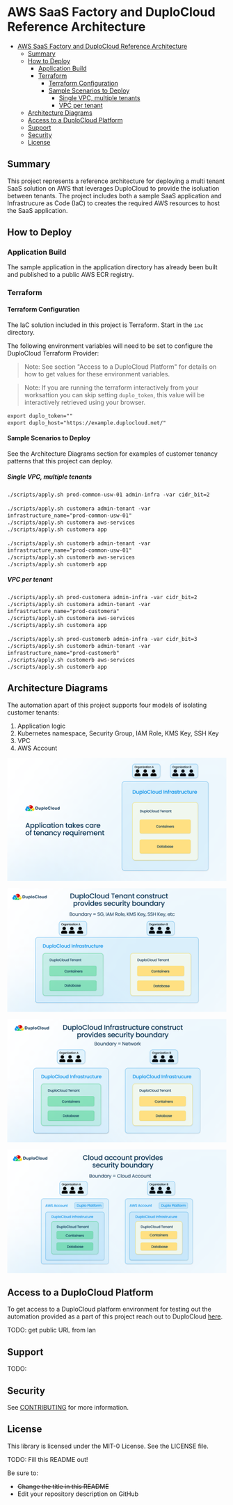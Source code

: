 # AWS SaaS Factory and DuploCloud Reference Architecture

- [AWS SaaS Factory and DuploCloud Reference Architecture](#aws-saas-factory-and-duplocloud-reference-architecture)
  - [Summary](#summary)
  - [How to Deploy](#how-to-deploy)
    - [Application Build](#application-build)
    - [Terraform](#terraform)
      - [Terraform Configuration](#terraform-configuration)
      - [Sample Scenarios to Deploy](#sample-scenarios-to-deploy)
        - [Single VPC, multiple tenants](#single-vpc-multiple-tenants)
        - [VPC per tenant](#vpc-per-tenant)
  - [Architecture Diagrams](#architecture-diagrams)
  - [Access to a DuploCloud Platform](#access-to-a-duplocloud-platform)
  - [Support](#support)
  - [Security](#security)
  - [License](#license)

## Summary

This project represents a reference architecture for deploying a multi tenant SaaS solution on AWS that leverages DuploCloud to provide the isoluation between tenants.  The project includes both a sample SaaS application and Infrastrucure as Code (IaC) to creates the required AWS resources to host the SaaS application.

## How to Deploy

### Application Build

The sample application in the application directory has already been built and published to a public AWS ECR registry.

### Terraform

#### Terraform Configuration

The IaC solution included in this project is Terraform.  Start in the `iac` directory.

The following environment variables will need to be set to configure the DuploCloud Terraform Provider:

> Note: See section "Access to a DuploCloud Platform" for details on how to get values for these environment variables.

> Note: If you are running the terraform interactively from your worksattion you can skip setting `duplo_token`, this value will be interactively retrieved using your browser.

```
export duplo_token=""
export duplo_host="https://example.duplocloud.net/"
```

#### Sample Scenarios to Deploy

See the Architecture Diagrams section for examples of customer tenancy patterns that this project can deploy.

##### Single VPC, multiple tenants

```
./scripts/apply.sh prod-common-usw-01 admin-infra -var cidr_bit=2

./scripts/apply.sh customera admin-tenant -var infrastructure_name="prod-common-usw-01"
./scripts/apply.sh customera aws-services
./scripts/apply.sh customera app

./scripts/apply.sh customerb admin-tenant -var infrastructure_name="prod-common-usw-01"
./scripts/apply.sh customerb aws-services
./scripts/apply.sh customerb app
```

##### VPC per tenant

```
./scripts/apply.sh prod-customera admin-infra -var cidr_bit=2
./scripts/apply.sh customera admin-tenant -var infrastructure_name="prod-customera"
./scripts/apply.sh customera aws-services
./scripts/apply.sh customera app

./scripts/apply.sh prod-customerb admin-infra -var cidr_bit=3
./scripts/apply.sh customerb admin-tenant -var infrastructure_name="prod-customerb"
./scripts/apply.sh customerb aws-services
./scripts/apply.sh customerb app
```

## Architecture Diagrams

The automation apart of this project supports four models of isolating customer tenants:

1. Application logic
2. Kubernetes namespace, Security Group, IAM Role, KMS Key, SSH Key
3. VPC
4. AWS Account

![](./images/1%20-%20Application%20Provides%20Tenancy.png)

![](./images/2%20-%20DuploCloud%20Tenant.png)

![](./images/3%20-%20DuploCloud%20Infrastructure.png)

![](./images/4%20-%20Cloud%20Account.png)

## Access to a DuploCloud Platform

To get access to a DuploCloud platform environment for testing out the automation provided as a part of this project reach out to DuploCloud [here](https://lp.duplocloud.com/aws/saas).

TODO: get public URL from Ian

## Support

TODO: 

## Security

See [CONTRIBUTING](CONTRIBUTING.md#security-issue-notifications) for more information.

## License

This library is licensed under the MIT-0 License. See the LICENSE file.





TODO: Fill this README out!

Be sure to:

* ~~Change the title in this README~~
* Edit your repository description on GitHub
